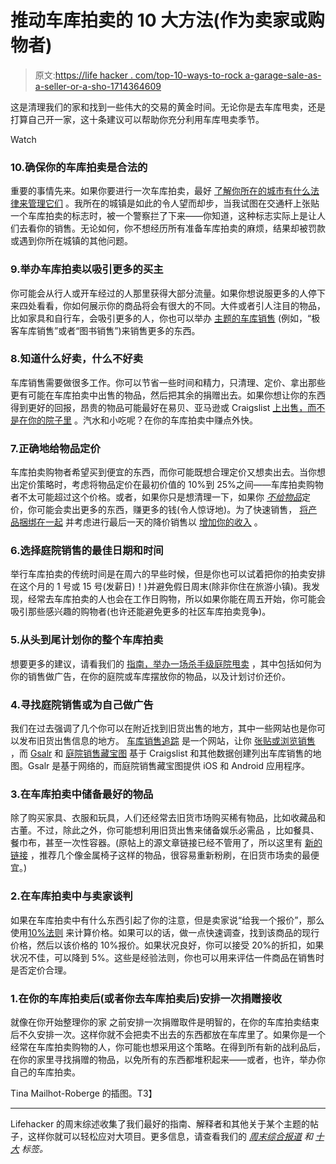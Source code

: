 # 推动车库拍卖的 10 大方法(作为卖家或购物者)

> 原文:[https://life hacker . com/top-10-ways-to-rock a-garage-sale-as-a-seller-or-a-sho-1714364609](https://lifehacker.com/top-10-ways-to-rock-a-garage-sale-as-a-seller-or-a-sho-1714364609)

这是清理我们的家和找到一些伟大的交易的黄金时间。无论你是去车库甩卖，还是打算自己开一家，这十条建议可以帮助你充分利用车库甩卖季节。

Watch

### 10.确保你的车库拍卖是合法的

重要的事情先来。如果你要进行一次车库拍卖，最好 [了解你所在的城市有什么法律来管理它们](http://lifehacker.com/check-local-laws-to-keep-your-garage-sale-legal-1591435996) 。我所在的城镇是如此的令人望而却步，当我试图在交通杆上张贴一个车库拍卖的标志时，被一个警察拦了下来——你知道，这种标志实际上是让人们去看你的销售。无论如何，你不想经历所有准备车库拍卖的麻烦，结果却被罚款或遇到你所在城镇的其他问题。

### 9.举办车库拍卖以吸引更多的买主

你可能会从行人或开车经过的人那里获得大部分流量。如果你想说服更多的人停下来四处看看，你如何展示你的商品将会有很大的不同。大件或者引人注目的物品，比如家具和自行车，会吸引更多的人，你也可以举办 [主题的车库销售](http://twocents.lifehacker.com/sell-more-stuff-at-your-garage-sale-by-giving-it-a-gimm-1711131284) (例如，“极客车库销售”或者“图书销售”)来销售更多的东西。

### 8.知道什么好卖，什么不好卖

车库销售需要做很多工作。你可以节省一些时间和精力，只清理、定价、拿出那些更有可能在车库拍卖中出售的物品，然后把其余的捐赠出去。如果你想让你的东西得到更好的回报，昂贵的物品可能最好在易贝、亚马逊或 Craigslist [上出售，而不是在你的院子里](http://lifehacker.com/where-you-should-sell-your-stuff-based-on-how-much-its-5821122) 。汽水和小吃呢？在你的车库拍卖中赚点外快。

### 7.正确地给物品定价

车库拍卖购物者希望买到便宜的东西，而你可能既想合理定价又想卖出去。当你想出定价策略时，考虑将物品定价在最初价值的 10%到 25%之间——车库拍卖购物者不太可能超过这个价格。或者，如果你只是想清理一下，如果你 [*不给物品*](http://twocents.lifehacker.com/make-more-money-at-garage-sales-by-not-pricing-items-1623075149)定价，你可能会卖出更多的东西，赚更多的钱(令人惊讶地)。为了快速销售， [将产品捆绑在一起](http://lifehacker.com/bundle-products-together-for-a-quick-sale-5832239) 并考虑进行最后一天的降价销售以 [增加你的收入](http://lifehacker.com/make-more-money-from-your-yard-sales-with-a-price-drop-532356029) 。

### 6.选择庭院销售的最佳日期和时间

举行车库拍卖的传统时间是在周六的早些时候，但是你也可以试着把你的拍卖安排在这个月的 1 号或 15 号(发薪日)！)并避免假日周末(除非你住在旅游小镇)。我发现，经常去车库拍卖的人也会在工作日购物，所以如果你能在周五开始，你可能会吸引那些感兴趣的购物者(也许还能避免更多的社区车库拍卖竞争)。

### 5.从头到尾计划你的整个车库拍卖

想要更多的建议，请看我们的 [指南，举办一场杀手级庭院甩卖](http://lifehacker.com/how-to-throw-a-killer-yard-sale-5894794) ，其中包括如何为你的销售做广告，在你的庭院或车库摆放你的物品，以及计划讨价还价。

### 4.寻找庭院销售或为自己做广告

我们在过去强调了几个你可以在附近找到旧货出售的地方，其中一些网站也是你可以发布旧货出售信息的地方。 [车库销售追踪](http://www.garagesalestracker.com/) 是一个网站，让你 [张贴或浏览销售](http://lifehacker.com/garage-sales-tracker-sorts-and-maps-garage-sales-for-ea-30901342) ，而 [Gsalr](http://lifehacker.com/gsalr-finds-garage-sales-and-plans-an-effective-route-5327840) 和 [庭院销售藏宝图](http://lifehacker.com/yard-sale-treasure-map-plots-out-your-weekend-plunderin-5207604) 基于 Craigslist 和其他数据创建列出车库销售的地图。Gsalr 是基于网络的，而庭院销售藏宝图提供 iOS 和 Android 应用程序。

### 3.在车库拍卖中储备最好的物品

除了购买家具、衣服和玩具，人们还经常去旧货市场购买稀有物品，比如收藏品和古董。不过，除此之外，你可能想利用旧货出售来储备娱乐必需品 ，比如餐具、餐巾布，甚至一次性容器。(原帖上的源文章链接已经不管用了，所以这里有 [新的链接](http://www.likemerchantships.com/2009/06/10-yard-sale-entertaining-essentials.html) ，推荐几个像金属椅子这样的物品，很容易重新粉刷，在旧货市场卖的最便宜。)

### 2.在车库拍卖中与卖家谈判

如果在车库拍卖中有什么东西引起了你的注意，但是卖家说“给我一个报价”，那么使用[10%法则](http://lifehacker.com/use-the-10-rule-to-negotiate-at-yard-sales-1564789427) 来计算价格。如果可以的话，做一点快速调查，找到该商品的现行价格，然后以该价格的 10%报价。如果状况良好，你可以接受 20%的折扣，如果状况不佳，可以降到 5%。这些是经验法则，你也可以用来评估一件商品在销售时是否定价合理。

### 1.在你的车库拍卖后(或者你去车库拍卖后)安排一次捐赠接收

就像在你开始整理你的家 之前安排一次捐赠取件是明智的，在你的车库拍卖结束后不久安排一次。这样你就不会把卖不出去的东西都放在车库里了。如果你是一个经常在车库拍卖购物的人，你可能也想采用这个策略。在得到所有新的战利品后，在你的家里寻找捐赠的物品，以免所有的东西都堆积起来——或者，也许，举办你自己的车库拍卖。

Tina Mailhot-Roberge 的插图。T3】

* * *

Lifehacker 的周末综述收集了我们最好的指南、解释者和其他关于某个主题的帖子，这样你就可以轻松应对大项目。更多信息，请查看我们的 [*周末综合报道*](http://lifehacker.com/tag/weekend-roundup) *和* [*十大*](http://lifehacker.com/tag/lifehacker-top-10) *标签。*